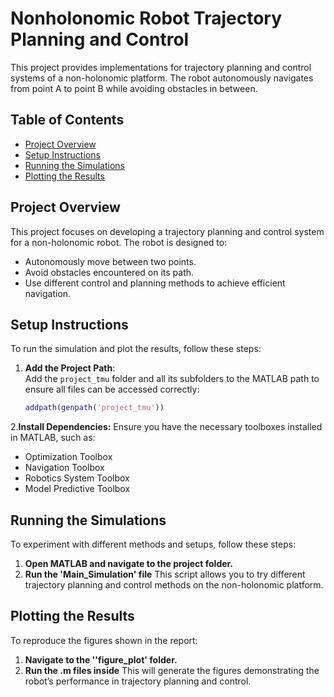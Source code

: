 # Nonholonomic Robot Trajectory Planning and Control

This project provides implementations for trajectory planning and control systems of a non-holonomic platform. The robot autonomously navigates from point A to point B while avoiding obstacles in between.

## Table of Contents

- [Project Overview](#project-overview)
- [Setup Instructions](#setup-instructions)
- [Running the Simulations](#running-the-simulations)
- [Plotting the Results](#plotting-the-results)

## Project Overview

This project focuses on developing a trajectory planning and control system for a non-holonomic robot. The robot is designed to:
- Autonomously move between two points.
- Avoid obstacles encountered on its path.
- Use different control and planning methods to achieve efficient navigation.

## Setup Instructions

To run the simulation and plot the results, follow these steps:

1. **Add the Project Path**:  
   Add the `project_tmu` folder and all its subfolders to the MATLAB path to ensure all files can be accessed correctly:
   ```matlab
   addpath(genpath('project_tmu'))
   
2.**Install Dependencies:**
Ensure you have the necessary toolboxes installed in MATLAB, such as:
- Optimization Toolbox
- Navigation Toolbox
- Robotics System Toolbox
- Model Predictive Toolbox

## Running the Simulations
To experiment with different methods and setups, follow these steps:

1. **Open MATLAB and navigate to the project folder.**
2. **Run the 'Main_Simulation' file**
This script allows you to try different trajectory planning and control methods on the non-holonomic platform.

## Plotting the Results
To reproduce the figures shown in the report:

1. **Navigate to the ''figure_plot' folder.**
2. **Run the .m files inside**
This will generate the figures demonstrating the robot’s performance in trajectory planning and control.
